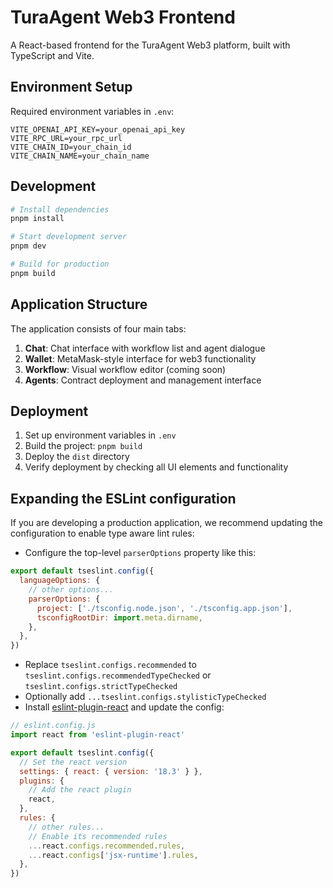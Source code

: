 # TuraAgent Web3 Frontend

A React-based frontend for the TuraAgent Web3 platform, built with TypeScript and Vite.

## Environment Setup

Required environment variables in `.env`:
```
VITE_OPENAI_API_KEY=your_openai_api_key
VITE_RPC_URL=your_rpc_url
VITE_CHAIN_ID=your_chain_id
VITE_CHAIN_NAME=your_chain_name
```

## Development

```bash
# Install dependencies
pnpm install

# Start development server
pnpm dev

# Build for production
pnpm build
```

## Application Structure

The application consists of four main tabs:

1. **Chat**: Chat interface with workflow list and agent dialogue
2. **Wallet**: MetaMask-style interface for web3 functionality
3. **Workflow**: Visual workflow editor (coming soon)
4. **Agents**: Contract deployment and management interface

## Deployment

1. Set up environment variables in `.env`
2. Build the project: `pnpm build`
3. Deploy the `dist` directory
4. Verify deployment by checking all UI elements and functionality

## Expanding the ESLint configuration

If you are developing a production application, we recommend updating the configuration to enable type aware lint rules:

- Configure the top-level `parserOptions` property like this:

```js
export default tseslint.config({
  languageOptions: {
    // other options...
    parserOptions: {
      project: ['./tsconfig.node.json', './tsconfig.app.json'],
      tsconfigRootDir: import.meta.dirname,
    },
  },
})
```

- Replace `tseslint.configs.recommended` to `tseslint.configs.recommendedTypeChecked` or `tseslint.configs.strictTypeChecked`
- Optionally add `...tseslint.configs.stylisticTypeChecked`
- Install [eslint-plugin-react](https://github.com/jsx-eslint/eslint-plugin-react) and update the config:

```js
// eslint.config.js
import react from 'eslint-plugin-react'

export default tseslint.config({
  // Set the react version
  settings: { react: { version: '18.3' } },
  plugins: {
    // Add the react plugin
    react,
  },
  rules: {
    // other rules...
    // Enable its recommended rules
    ...react.configs.recommended.rules,
    ...react.configs['jsx-runtime'].rules,
  },
})
```
